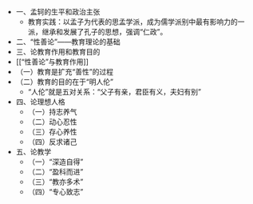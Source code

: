 - 一、孟轲的生平和政治主张
	- 教育实践：以孟子为代表的思孟学派，成为儒学派别中最有影响力的一派，继承和发展了孔子的思想，强调“仁政”。
- 二、“性善论”——教育理论的基础
- 三、论教育作用和教育目的
- [[“性善论”与教育作用]]
- （一）教育是扩充“善性”的过程
- （二）教育的目的在于“明人伦”
	- “人伦”就是五对关系：“父子有亲，君臣有义，夫妇有别”
- 四、论理想人格
	- （一）持志养气
	- （二）动心忍性
	- （三）存心养性
	- （四）反求诸己
- 五、论教学
	- （一）“深造自得”
	- （二）“盈科而进”
	- （三）“教亦多术”
	- （四）“专心致志”